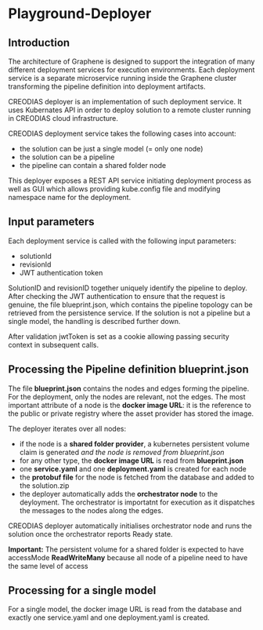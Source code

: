 # Playground-Deployer

## Introduction
The architecture of Graphene is designed to support the integration of many different 
deployment services for execution environments. Each deployment service is a separate 
microservice running inside the Graphene cluster transforming the pipeline 
definition into deployment artifacts. 

CREODIAS deployer is an implementation of such deployment service. It uses Kubernates API in order to deploy solution 
to a remote cluster running in CREODIAS cloud infrastructure.

CREODIAS deployment service takes the following cases into account:
* the solution can be just a single model (= only one node)
* the solution can be a pipeline
* the pipeline can contain a shared folder node

This deployer exposes a REST API service initiating deployment process as well as GUI which allows providing kube.config 
file and modifying namespace name for the deployment.

## Input parameters
Each deployment service is called with the following input parameters:
* solutionId
* revisionId
* JWT authentication token

SolutionID and revisionID together uniquely identify the pipeline to deploy. After
checking the JWT authentication to ensure that the request is genuine, the file 
blueprint.json, which contains the pipeline topology can be retrieved from the 
persistence service. If the solution is not a pipeline but a single model, 
the handling is described further down.

After validation jwtToken is set as a cookie allowing passing security context in subsequent calls.

## Processing the Pipeline definition blueprint.json 
The file **blueprint.json** contains the nodes and edges forming the pipeline. For 
the deployment, only the nodes are relevant, not the edges. The most important
attribute of a node is the **docker image URL**: it is the reference to the public
or private registry where the asset provider has stored the image.

The deployer iterates over all nodes:
* if the node is a **shared folder provider**, a kubernetes persistent volume claim is generated _and the node is removed from blueprint.json_
* for any other type, the **docker image URL** is read from **blueprint.json** 
* one **service.yaml** and one **deployment.yaml** is created for each node
* the **protobuf file** for the node is fetched from the database and added to the solution.zip
* the deployer automatically adds the **orchestrator node** to the deyloyment. The orchestrator is importatnt for execution as it dispatches the messages to the nodes along the edges.

CREODIAS deployer automatically initialises orchestrator node and runs the solution once the orchestrator reports Ready state.

**Important:** The persistent volume for a shared folder is expected to have accessMode **ReadWriteMany** because all node of a pipeline need to have the same level of access

## Processing for a single model

For a single model, the docker image URL is read from the database and exactly one service.yaml and one deployment.yaml is created.


